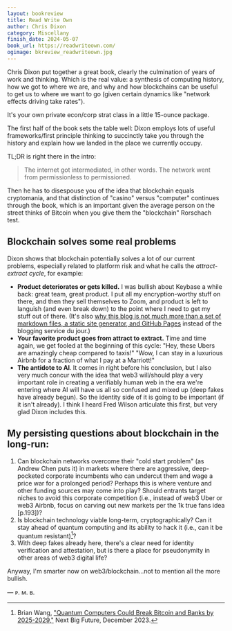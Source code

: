 ```yaml
---
layout: bookreview
title: Read Write Own
author: Chris Dixon
category: Miscellany
finish_date: 2024-05-07
book_url: https://readwriteown.com/
ogimage: bkreview_readwriteown.jpg
---
```

Chris Dixon put together a great book, clearly the culmination of years of work and thinking. Which is the real value: a synthesis of computing history, how we got to where we are, and why and how blockchains can be useful to get us to where we want to go (given certain dynamics like "network effects driving take rates").

It's your own private econ/corp strat class in a little 15-ounce package.

The first half of the book sets the table well: Dixon employs lots of useful frameworks/first principle thinking to succinctly take you through the history and explain how we landed in the place we currently occupy.

TL;DR is right there in the intro:

> The internet got intermediated, in other words. The network went from permissionless to permissioned.

Then he has to disespouse you of the idea that blockchain equals cryptomania, and that distinction of "casino" versus "computer" continues through the book, which is an important given the average person on the street thinks of Bitcoin when you give them the "blockchain" Rorschach test.

## Blockchain solves some real problems
Dixon shows that blockchain potentially solves a lot of our current problems, especially related to platform risk and what he calls the *attract-extract cycle*, for example:
- **Product deteriorates or gets killed.** I was bullish about Keybase a while back: great team, great product. I put all my encryption-worthy stuff on there, and then they sell themselves to Zoom, and product is left to languish (and even break down) to the point where I need to get my stuff out of there. (It's also [why this blog is not much more than a set of markdown files, a static site generator, and GitHub Pages](/this-site.html) instead of the blogging service du jour.)
- **Your favorite product goes from attract to extract.** Time and time again, we get fooled at the beginning of this cycle: "Hey, these Ubers are amazingly cheap compared to taxis!" "Wow, I can stay in a luxurious Airbnb for a fraction of what I pay at a Marriott!"
- **The antidote to AI**. It comes in right before his conclusion, but I also very much concur with the idea that web3 will/should play a very important role in creating a verifiably human web in the era we're entering where AI will have us all so confused and mixed up (deep fakes have already begun). So the identity side of it is going to be important (if it isn't already). I think I heard Fred Wilson articulate this first, but very glad Dixon includes this.

## My persisting questions about blockchain in the long-run:
1. Can blockchain networks overcome their "cold start problem" (as Andrew Chen puts it) in markets where there are aggressive, deep-pocketed corporate incumbents who can undercut them and wage a price war for a prolonged period? Perhaps this is where venture and other funding sources may come into play? Should entrants target niches to avoid this corporate competition (i.e., instead of web3 Uber or web3 Airbnb, focus on carving out new markets per the 1k true fans idea [p.193])?
2. Is blockchain technology viable long-term, cryptographically? Can it stay ahead of quantum computing and its ability to hack it (i.e., can it be quantum resistant)[^1]?
3. With deep fakes already here, there's a clear need for identity verification and attestation, but is there a place for pseudonymity in other areas of web3 digital life?

[^1]: Brian Wang, ["Quantum Computers Could Break Bitcoin and Banks by 2025-2029,"](https://www.nextbigfuture.com/2023/12/quantum-computers-could-break-bitcoin-and-banks-by-2025-2029.html) Next Big Future, December 2023.

Anyway, I'm smarter now on web3/blockchain...not to mention all the more bullish.

— ᴘ. ᴍ. ʙ.